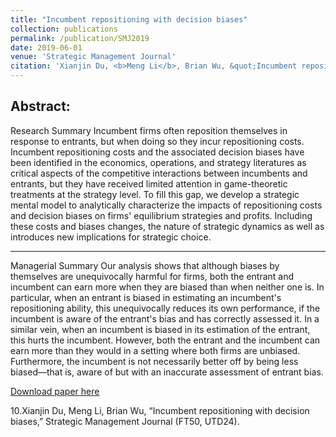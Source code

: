```yaml
---
title: "Incumbent repositioning with decision biases"
collection: publications
permalink: /publication/SMJ2019
date: 2019-06-01
venue: 'Strategic Management Journal'
citation: 'Xianjin Du, <b>Meng Li</b>, Brian Wu, &quot;Incumbent repositioning with decision biases.&quot; <i>Strategic Management Journal</i>, 2019, 40(12), 1984-2010.'
---
```

<b>Abstract: </b>
-----
Research Summary
Incumbent firms often reposition themselves in response to entrants, but when doing so they incur repositioning costs. Incumbent repositioning costs and the associated decision biases have been identified in the economics, operations, and strategy literatures as critical aspects of the competitive interactions between incumbents and entrants, but they have received limited attention in game-theoretic treatments at the strategy level. To fill this gap, we develop a strategic mental model to analytically characterize the impacts of repositioning costs and decision biases on firms' equilibrium strategies and profits. Including these costs and biases changes, the nature of strategic dynamics as well as introduces new implications for strategic choice.

-----
Managerial Summary
Our analysis shows that although biases by themselves are unequivocally harmful for firms, both the entrant and incumbent can earn more when they are biased than when neither one is. In particular, when an entrant is biased in estimating an incumbent's repositioning ability, this unequivocally reduces its own performance, if the incumbent is aware of the entrant's bias and has correctly assessed it. In a similar vein, when an incumbent is biased in its estimation of the entrant, this hurts the incumbent. However, both the entrant and the incumbent can earn more than they would in a setting where both firms are unbiased. Furthermore, the incumbent is not necessarily better off by being less biased—that is, aware of but with an inaccurate assessment of entrant bias.

[Download paper here](https://onlinelibrary.wiley.com/doi/pdf/10.1002/smj.3047)

10.Xianjin Du, Meng Li, Brian Wu, “Incumbent repositioning with decision biases,” Strategic Management Journal (FT50, UTD24).
